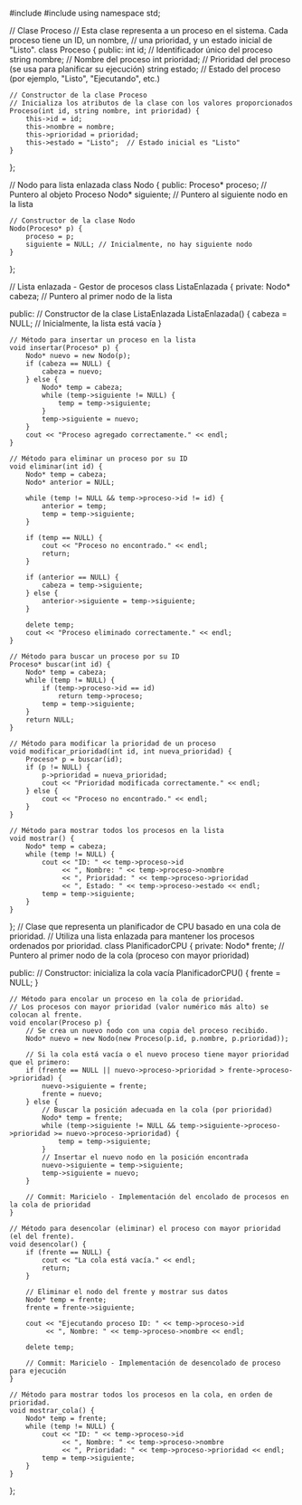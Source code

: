 #include <iostream>
#include <string>
using namespace std;

// Clase Proceso
// Esta clase representa a un proceso en el sistema. Cada proceso tiene un ID, un nombre,
// una prioridad, y un estado inicial de "Listo".
class Proceso {
public:
    int id;           // Identificador único del proceso
    string nombre;    // Nombre del proceso
    int prioridad;    // Prioridad del proceso (se usa para planificar su ejecución)
    string estado;    // Estado del proceso (por ejemplo, "Listo", "Ejecutando", etc.)

    // Constructor de la clase Proceso
    // Inicializa los atributos de la clase con los valores proporcionados
    Proceso(int id, string nombre, int prioridad) {
        this->id = id;
        this->nombre = nombre;
        this->prioridad = prioridad;
        this->estado = "Listo";  // Estado inicial es "Listo"
    }
};

// Nodo para lista enlazada
class Nodo {
public:
    Proceso* proceso;  // Puntero al objeto Proceso
    Nodo* siguiente;   // Puntero al siguiente nodo en la lista

    // Constructor de la clase Nodo
    Nodo(Proceso* p) {
        proceso = p;
        siguiente = NULL; // Inicialmente, no hay siguiente nodo
    }
};

// Lista enlazada - Gestor de procesos
class ListaEnlazada {
private:
    Nodo* cabeza; // Puntero al primer nodo de la lista

public:
    // Constructor de la clase ListaEnlazada
    ListaEnlazada() {
        cabeza = NULL; // Inicialmente, la lista está vacía
    }

    // Método para insertar un proceso en la lista
    void insertar(Proceso* p) {
        Nodo* nuevo = new Nodo(p);
        if (cabeza == NULL) {
            cabeza = nuevo;
        } else {
            Nodo* temp = cabeza;
            while (temp->siguiente != NULL) {
                temp = temp->siguiente;
            }
            temp->siguiente = nuevo;
        }
        cout << "Proceso agregado correctamente." << endl;
    }

    // Método para eliminar un proceso por su ID
    void eliminar(int id) {
        Nodo* temp = cabeza;
        Nodo* anterior = NULL;

        while (temp != NULL && temp->proceso->id != id) {
            anterior = temp;
            temp = temp->siguiente;
        }

        if (temp == NULL) {
            cout << "Proceso no encontrado." << endl;
            return;
        }

        if (anterior == NULL) {
            cabeza = temp->siguiente;
        } else {
            anterior->siguiente = temp->siguiente;
        }

        delete temp;
        cout << "Proceso eliminado correctamente." << endl;
    }

    // Método para buscar un proceso por su ID
    Proceso* buscar(int id) {
        Nodo* temp = cabeza;
        while (temp != NULL) {
            if (temp->proceso->id == id)
                return temp->proceso;
            temp = temp->siguiente;
        }
        return NULL;
    }

    // Método para modificar la prioridad de un proceso
    void modificar_prioridad(int id, int nueva_prioridad) {
        Proceso* p = buscar(id);
        if (p != NULL) {
            p->prioridad = nueva_prioridad;
            cout << "Prioridad modificada correctamente." << endl;
        } else {
            cout << "Proceso no encontrado." << endl;
        }
    }

    // Método para mostrar todos los procesos en la lista
    void mostrar() {
        Nodo* temp = cabeza;
        while (temp != NULL) {
            cout << "ID: " << temp->proceso->id
                 << ", Nombre: " << temp->proceso->nombre
                 << ", Prioridad: " << temp->proceso->prioridad
                 << ", Estado: " << temp->proceso->estado << endl;
            temp = temp->siguiente;
        }
    }
};
// Clase que representa un planificador de CPU basado en una cola de prioridad.
// Utiliza una lista enlazada para mantener los procesos ordenados por prioridad.
class PlanificadorCPU {
private:
    Nodo* frente; // Puntero al primer nodo de la cola (proceso con mayor prioridad)

public:
    // Constructor: inicializa la cola vacía
    PlanificadorCPU() {
        frente = NULL;
    }

    // Método para encolar un proceso en la cola de prioridad.
    // Los procesos con mayor prioridad (valor numérico más alto) se colocan al frente.
    void encolar(Proceso p) {
        // Se crea un nuevo nodo con una copia del proceso recibido.
        Nodo* nuevo = new Nodo(new Proceso(p.id, p.nombre, p.prioridad));

        // Si la cola está vacía o el nuevo proceso tiene mayor prioridad que el primero:
        if (frente == NULL || nuevo->proceso->prioridad > frente->proceso->prioridad) {
            nuevo->siguiente = frente;
            frente = nuevo;
        } else {
            // Buscar la posición adecuada en la cola (por prioridad)
            Nodo* temp = frente;
            while (temp->siguiente != NULL && temp->siguiente->proceso->prioridad >= nuevo->proceso->prioridad) {
                temp = temp->siguiente;
            }
            // Insertar el nuevo nodo en la posición encontrada
            nuevo->siguiente = temp->siguiente;
            temp->siguiente = nuevo;
        }

        // Commit: Maricielo - Implementación del encolado de procesos en la cola de prioridad
    }

    // Método para desencolar (eliminar) el proceso con mayor prioridad (el del frente).
    void desencolar() {
        if (frente == NULL) {
            cout << "La cola está vacía." << endl;
            return;
        }

        // Eliminar el nodo del frente y mostrar sus datos
        Nodo* temp = frente;
        frente = frente->siguiente;

        cout << "Ejecutando proceso ID: " << temp->proceso->id
             << ", Nombre: " << temp->proceso->nombre << endl;

        delete temp;

        // Commit: Maricielo - Implementación de desencolado de proceso para ejecución
    }

    // Método para mostrar todos los procesos en la cola, en orden de prioridad.
    void mostrar_cola() {
        Nodo* temp = frente;
        while (temp != NULL) {
            cout << "ID: " << temp->proceso->id
                 << ", Nombre: " << temp->proceso->nombre
                 << ", Prioridad: " << temp->proceso->prioridad << endl;
            temp = temp->siguiente;
        }
    }
};
